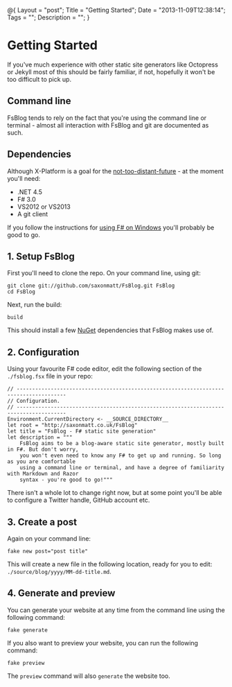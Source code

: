 @{
    Layout = "post";
    Title = "Getting Started";
    Date = "2013-11-09T12:38:14";
    Tags = "";
    Description = "";
}

# Getting Started

If you've much experience with other static site generators like Octopress or Jekyll most of this should be fairly familiar, if not, hopefully it won't be too difficult to pick up.

## Command line

FsBlog tends to rely on the fact that you're using the command line or terminal - almost all interaction with FsBlog and git are documented as such.

## Dependencies

Although X-Platform is a goal for the [not-too-distant-future](https://github.com/saxonmatt/FsBlog/issues?milestone=2&state=open) - at the moment you'll need:

* .NET 4.5
* F# 3.0
* VS2012 or VS2013
* A git client

If you follow the instructions for [using F# on Windows](http://fsharp.org/use/windows/) you'll probably be good to go.

## 1. Setup FsBlog

First you'll need to clone the repo. On your command line, using git:

    git clone git://github.com/saxonmatt/FsBlog.git FsBlog
    cd FsBlog

Next, run the build:

    build

This should install a few [NuGet](http://www.nuget.org/) dependencies that FsBlog makes use of.

## 2. Configuration

Using your favourite F# code editor, edit the following section of the `./fsblog.fsx` file in your repo:

    // --------------------------------------------------------------------------------------
    // Configuration.
    // --------------------------------------------------------------------------------------
    Environment.CurrentDirectory <- __SOURCE_DIRECTORY__
    let root = "http://saxonmatt.co.uk/FsBlog"
    let title = "FsBlog - F# static site generation"
    let description = """
        FsBlog aims to be a blog-aware static site generator, mostly built in F#. But don't worry, 
        you won't even need to know any F# to get up and running. So long as you are comfortable 
        using a command line or terminal, and have a degree of familiarity with Markdown and Razor 
        syntax - you're good to go!"""

There isn't a whole lot to change right now, but at some point you'll be able to configure a Twitter handle, GitHub account etc.

## 3. Create a post

Again on your command line:

    fake new post="post title"

This will create a new file in the following location, ready for you to edit: `./source/blog/yyyy/MM-dd-title.md`.

## 4. Generate and preview

You can generate your website at any time from the command line using the following command:

    fake generate

If you also want to preview your website, you can run the following command:

    fake preview

The `preview` command will also `generate` the website too.